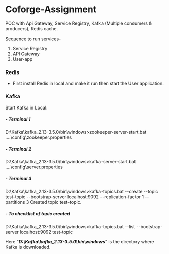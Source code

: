 # Coforge-Assignment
POC with Api Gateway, Service Registry, Kafka (Multiple consumers &amp; producers), Redis cache.

Sequence to run services-
1) Service Registry
2) API Gateway
3) User-app

### Redis
- First install Redis in local and make it run then start the User application.

### Kafka
Start Kafka in Local:

##### - Terminal 1

D:\Kafka\kafka_2.13-3.5.0\bin\windows>zookeeper-server-start.bat ..\..\config\zookeeper.properties

##### - Terminal 2

D:\Kafka\kafka_2.13-3.5.0\\bin\windows>kafka-server-start.bat ..\..\config\server.properties

##### - Terminal 3

D:\Kafka\kafka_2.13-3.5.0\bin\windows>kafka-topics.bat --create --topic test-topic --bootstrap-server localhost:9092 --replication-factor 1 --partitions 3
Created topic test-topic.

##### - To checklist of topic created

D:\Kafka\kafka_2.13-3.5.0\bin\windows>kafka-topics.bat --list --bootstrap-server localhost:9092
test-topic

Here "_**D:\Kafka\kafka_2.13-3.5.0\bin\windows**_" is the directory where Kafka is downloaded.

